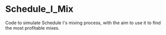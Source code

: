 # Schedule_I_Mix
Code to simulate Schedule I's mixing process, with the aim to use it to find the most profitable mixes.
